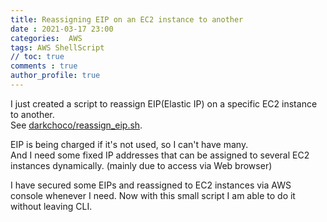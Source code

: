 ```yaml
---
title: Reassigning EIP on an EC2 instance to another  
date : 2021-03-17 23:00  
categories:  AWS  
tags: AWS ShellScript    
// toc: true  
comments : true  
author_profile: true
---
```


I just created a script to reassign EIP(Elastic IP) on a specific EC2 instance to another.    
See [darkchoco/reassign_eip.sh](https://gist.github.com/darkchoco/3247fef5b22bc5373f476b9161fdd435).

EIP is being charged if it's not used, so I can't have many.  
And I need some fixed IP addresses that can be assigned to several EC2 instances dynamically. (mainly due to access via Web browser)   

I have secured some EIPs and reassigned to EC2 instances via AWS console whenever I need. Now with this small script I am able to do it without leaving CLI.